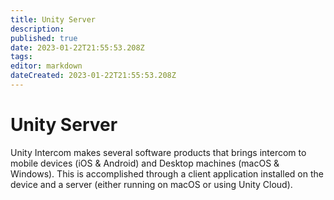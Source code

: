 ```yaml
---
title: Unity Server
description: 
published: true
date: 2023-01-22T21:55:53.208Z
tags: 
editor: markdown
dateCreated: 2023-01-22T21:55:53.208Z
---
```


# Unity Server
Unity Intercom makes several software products that brings intercom to mobile devices (iOS & Android) and Desktop machines (macOS & Windows). This is accomplished through a client application installed on the device and a server (either running on macOS or using Unity Cloud).

